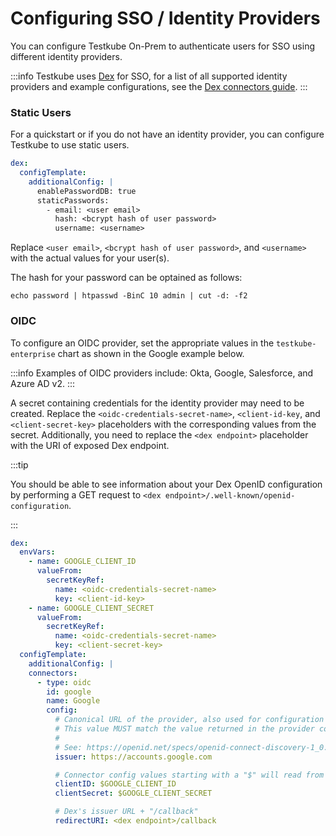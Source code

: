 # Configuring SSO / Identity Providers

You can configure Testkube On-Prem to authenticate users for SSO using different identity providers.

:::info
Testkube uses [Dex](https://dexidp.io/) for SSO, for a list of all supported identity providers and example configurations,
see the [Dex connectors guide](https://dexidp.io/docs/connectors/).
:::

### Static Users

For a quickstart or if you do not have an identity provider, you can configure
Testkube to use static users.

```yaml
dex:
  configTemplate:
    additionalConfig: |
      enablePasswordDB: true
      staticPasswords:
        - email: <user email>
          hash: <bcrypt hash of user password>
          username: <username>
```

Replace `<user email>`, `<bcrypt hash of user password>`, and `<username>` with
the actual values for your user(s).

The hash for your password can be optained as follows:

```
echo password | htpasswd -BinC 10 admin | cut -d: -f2
```

### OIDC

To configure an OIDC provider, set the appropriate values in the
`testkube-enterprise` chart as shown in the Google example below.

:::info
Examples of OIDC providers include: Okta, Google, Salesforce, and Azure AD v2.
:::

A secret containing credentials for the identity provider may need to be
created. Replace the `<oidc-credentials-secret-name>`, `<client-id-key`, and
`<client-secret-key>` placeholders with the corresponding values from the
secret. Additionally, you need to replace the `<dex endpoint>` placeholder with
the URI of exposed Dex endpoint.

:::tip

You should be able to see information about your Dex OpenID configuration by
performing a GET request to `<dex endpoint>/.well-known/openid-configuration`.

:::

```yaml
dex:
  envVars:
    - name: GOOGLE_CLIENT_ID
      valueFrom:
        secretKeyRef:
          name: <oidc-credentials-secret-name>
          key: <client-id-key>
    - name: GOOGLE_CLIENT_SECRET
      valueFrom:
        secretKeyRef:
          name: <oidc-credentials-secret-name>
          key: <client-secret-key>
  configTemplate:
    additionalConfig: |
    connectors:
      - type: oidc
        id: google
        name: Google
        config:
          # Canonical URL of the provider, also used for configuration discovery.
          # This value MUST match the value returned in the provider config discovery.
          #
          # See: https://openid.net/specs/openid-connect-discovery-1_0.html#ProviderConfig
          issuer: https://accounts.google.com

          # Connector config values starting with a "$" will read from the environment.
          clientID: $GOOGLE_CLIENT_ID
          clientSecret: $GOOGLE_CLIENT_SECRET

          # Dex's issuer URL + "/callback"
          redirectURI: <dex endpoint>/callback
```
